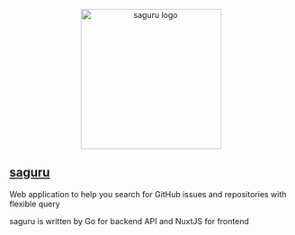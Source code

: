 <p align="center"><a href="https://saguru.dev" target="_blank" rel="noopener noreferrer"><img width="250" src="https://user-images.githubusercontent.com/46510874/143766384-ea16ee24-3602-4b83-a979-336c1241c06c.png" alt="saguru logo"></a></p>

## [saguru](https://saguru.dev)
Web application to help you search for GitHub issues and repositories with flexible query

saguru is written by Go for backend API and NuxtJS for frontend

